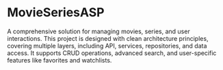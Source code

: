 # MovieSeriesASP
A comprehensive solution for managing movies, series, and user interactions. This project is designed with clean architecture principles, covering multiple layers, including API, services, repositories, and data access. It supports CRUD operations, advanced search, and user-specific features like favorites and watchlists.
